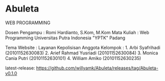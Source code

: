 # Abuleta
WEB PROGRAMMING

Dosen Pengampu      : Romi Hardianto, S.Kom, M.Kom
Mata Kuliah         : Web Programming
Universitas Putra Indonesia "YPTK" Padang

Tema Website        : Layanan Kepolisisan
Anggota Kelompok    :
    1. Arbi Syafrihadi          (20101152630083)
    2. Arief Rahmad Yusriadi    (20101152630084)
    3. Monica Cania Putri       (20101152630101)
    4. William Amiko            (20101152630235)
    
latest-release: https://github.com/willyamk/Abuleta/releases/tag/Abuleta-v0.1.0
